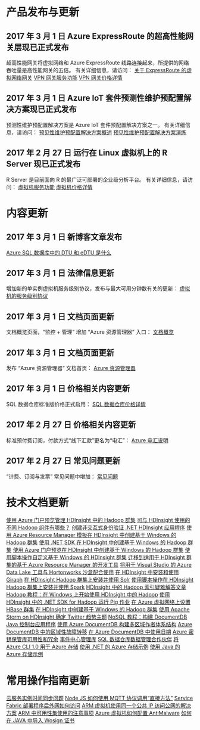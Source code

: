 <properties
	pageTitle="Azure.cn 官网本周更新 | Azure"
    description="Azure.cn 官网本周更新"
    services=""
    documentationCenter=""
    authors=""
    manager=""
    editor=""
    tags=""/>

<tags ms.service="" ms.date="" wacn.date="" wacn.lang="cn"/>

# 产品发布与更新
## 2017 年 3 月 1 日  Azure ExpressRoute 的超高性能网关层现已正式发布
超高性能网关将虚拟网络和 Azure ExpressRoute 线路连接起来，所提供的网络吞吐量是高性能网关的五倍。
有关详细信息，请访问：
[关于 ExpressRoute 的虚拟网络网关](/documentation/articles/expressroute-about-virtual-network-gateways/)
[VPN 网关服务功能](/home/features/vpn-gateway/)
[VPN 网关价格详情](/pricing/details/vpn-gateway/)


## 2017 年 3 月 1 日  Azure IoT 套件预测性维护预配置解决方案现已正式发布
预测性维护预配置解决方案是 Azure IoT 套件预配置解决方案之一。
有关详细信息，请访问：
[预见性维护预配置解决方案概述](/documentation/articles/iot-suite-predictive-overview/)
[预见性维护预配置解决方案演练](/documentation/articles/iot-suite-predictive-walkthrough/)


## 2017 年 2 月 27 日  运行在 Linux 虚拟机上的 R Server 现已正式发布
R Server 是目前面向 R 的最广泛可部署的企业级分析平台。
有关详细信息，请访问：
[虚拟机服务功能](/home/features/virtual-machines/)
[虚拟机价格详情](/pricing/details/virtual-machines/)


# 内容更新
## 2017 年 3 月 1 日  新博客文章发布
[Azure SQL 数据库中的 DTU 和 eDTU 是什么](/blog/2017/02/28/AzureDtuAndEdtu/)

## 2017 年 3 月 1 日  法律信息更新
增加新的单实例虚拟机服务级别协议，发布与最大可用分钟数有关的更新：
[虚拟机的服务级别协议](/support/sla/virtual-machines/)

## 2017 年 3 月 1 日  文档页面更新
文档概览页面，“监控 + 管理” 增加 “Azure 资源管理器” 入口：
[文档概览](/documentation/)

## 2017 年 3 月 1 日  文档页面更新
发布 “Azure 资源管理器” 文档首页：
[Azure 资源管理器](/documentation/services/azure-resource-manager/)

## 2017 年 3 月 1 日  价格相关内容更新
SQL 数据仓库标准版价格正式启用：
[SQL 数据仓库价格详情](/pricing/details/sql-data-warehouse/)

## 2017 年 2 月 27 日  价格相关内容更新
标准预付费订阅，付款方式“线下汇款”更名为“电汇”：
[Azure 电汇说明](/pricing/billing/azure-wire-transfer-overview/)

## 2017 年 2 月 27 日  常见问题更新
“计费、订阅与发票” 常见问题中增加：
[常见问题](/support/faq/)


# 技术文档更新
[使用 Azure 门户预览管理 HDInsight 中的 Hadoop 群集](/documentation/articles/hdinsight-administer-use-management-portal/)
[可与 HDInsight 使用的不同 Hadoop 组件有哪些？](/documentation/articles/hdinsight-component-versioning/)
[创建非交互式身份验证 .NET HDInsight 应用程序](/documentation/articles/hdinsight-create-non-interactive-authentication-dotnet-applications/)
[使用 Azure Resource Manager 模板在 HDInsight 中创建基于 Windows 的 Hadoop 群集](/documentation/articles/hdinsight-hadoop-create-windows-clusters-arm-templates/)
[使用 .NET SDK 在 HDInsight 中创建基于 Windows 的 Hadoop 群集](/documentation/articles/hdinsight-hadoop-create-windows-clusters-dotnet-sdk/)
[使用 Azure 门户预览在 HDInsight 中创建基于 Windows 的 Hadoop 群集](/documentation/articles/hdinsight-hadoop-create-windows-clusters-portal/)
[使用脚本操作自定义基于 Windows 的 HDInsight 群集](/documentation/articles/hdinsight-hadoop-customize-cluster/)
[迁移到适用于 HDInsight 群集的基于 Azure Resource Manager 的开发工具](/documentation/articles/hdinsight-hadoop-development-using-azure-resource-manager/)
[将用于 Visual Studio 的 Azure Data Lake 工具与 Hortonworks 沙盒配合使用](/documentation/articles/hdinsight-hadoop-emulator-visual-studio/)
[在 HDInsight 中安装和使用 Giraph](/documentation/articles/hdinsight-hadoop-giraph-install/)
[在 HDInsight Hadoop 群集上安装并使用 Solr](/documentation/articles/hdinsight-hadoop-solr-install/)
[使用脚本操作在 HDInsight Hadoop 群集上安装并使用 Spark](/documentation/articles/hdinsight-hadoop-spark-install/)
[HDInsight 中的 Hadoop 索引疑难解答文章](/documentation/articles/hdinsight-hadoop-stack-trace-error-messages/)
[Hadoop 教程：在 Windows 上开始使用 HDInsight 中的 Hadoop](/documentation/articles/hdinsight-hadoop-tutorial-get-started-windows/)
[使用 HDInsight 中的 .NET SDK for Hadoop 运行 Pig 作业](/documentation/articles/hdinsight-hadoop-use-pig-dotnet-sdk/)
[在 Azure 虚拟网络上设置 HBase 群集](/documentation/articles/hdinsight-hbase-provision-vnet/)
[在 HDInsight 中创建基于 Windows 的 Hadoop 群集](/documentation/articles/hdinsight-provision-clusters/)
[使用 Apache Storm on HDInsight 确定 Twitter 趋势主题](/documentation/articles/hdinsight-storm-twitter-trending/)
[NoSQL 教程：构建 DocumentDB Java 控制台应用程序](/documentation/articles/documentdb-java-get-started/)
[使用 Azure DocumentDB 构建多区域作者体系结构](/documentation/articles/documentdb-multi-region-writers/)
[Azure DocumentDB 中的区域性故障转移](/documentation/articles/documentdb-regional-failovers/)
[在 Azure DocumentDB 中使用日期](/documentation/articles/documentdb-working-with-dates/)
[Azure 密钥保管库可用性和冗余](/documentation/articles/key-vault-disaster-recovery-guidance/)
[事件中心管理库](/documentation/articles/event-hubs-management-libraries/)
[SQL 数据仓库数据管理合作伙伴](/documentation/articles/sql-data-warehouse-partner-data-management/)
[将 Azure CLI 1.0 用于 Azure 存储](/documentation/articles/storage-azure-cli-nodejs/)
[使用 .NET 的 Azure 存储示例](/documentation/articles/storage-samples-dotnet/)
[使用 Java 的 Azure 存储示例](/documentation/articles/storage-samples-java/)


# 常用操作指南更新
[云服务实例时间同步问题](/documentation/articles/aog-cloud-services-qa-instance-time-sync/)
[Node JS 如何使用 MQTT 协议调用“直接方法”](/documentation/articles/aog-iot-hub-howto-use-mqtt-protocol-call-direct-method/)
[Service Fabric 部署程序后外网如何访问](/documentation/articles/aog-service-fabric-deployment-howto-access-through-internet/)
[ARM 虚拟机使用同一个公共 IP 访问公网的解决方案](/documentation/articles/aog-virtual-machines-access-public-network-with-same-pip/)
[ARM 中可用性集使用的注意事项](/documentation/articles/aog-virtual-machines-ha-arm-matters-needing-attention/)
[Azure 虚拟机如何配置 AntiMalware](/documentation/articles/aog-virtual-machines-howto-configure-antimalware/)
[如何在 JAVA 中导入 Wosign 证书](/documentation/articles/aog-web-apps-qa-java-import-wosign-certification/)